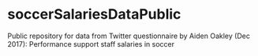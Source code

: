 # soccerSalariesDataPublic
Public repository for data from Twitter questionnaire by Aiden Oakley (Dec 2017): Performance support staff salaries in soccer
